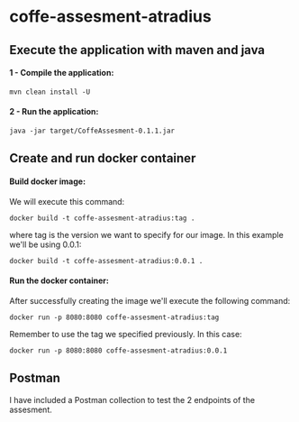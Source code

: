 # coffe-assesment-atradius
## Execute the application with maven and java
#### 1 - Compile the application:

	mvn clean install -U

#### 2 - Run the application:

	java -jar target/CoffeAssesment-0.1.1.jar

## Create and run docker container
#### Build docker image:
We will execute this command: 

	docker build -t coffe-assesment-atradius:tag . 

where tag is the version we want to specify for our image. In this example we'll be using 0.0.1:

	docker build -t coffe-assesment-atradius:0.0.1 . 
	
#### Run the docker container:
After successfully creating the image we'll execute the following command:

	docker run -p 8080:8080 coffe-assesment-atradius:tag

Remember to use the tag we specified previously. In this case:

	docker run -p 8080:8080 coffe-assesment-atradius:0.0.1


## Postman
I have included a Postman collection to test the 2 endpoints of the assesment.
